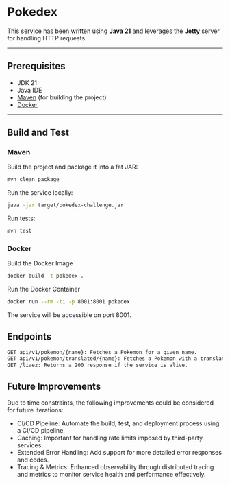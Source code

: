 # Pokedex

This service has been written using **Java 21** and leverages the **Jetty** server for handling HTTP requests.

---

## Prerequisites
- JDK 21
- Java IDE
- [Maven](https://maven.apache.org/) (for building the project)
- [Docker](https://docs.docker.com/get-docker/)

---

## Build and Test

### **Maven**

Build the project and package it into a fat JAR:
```sh
mvn clean package
```

Run the service locally:

```sh
java -jar target/pokedex-challenge.jar
```


Run tests:

```sh
mvn test
```


### Docker
Build the Docker Image
```sh
docker build -t pokedex .
```
Run the Docker Container
```sh
docker run --rm -ti -p 8001:8001 pokedex
```
The service will be accessible on port 8001.

## Endpoints

```sh
GET api/v1/pokemon/{name}: Fetches a Pokemon for a given name.
GET api/v1/pokemon/translated/{name}: Fetches a Pokemon with a translated description for a given name.
GET /livez: Returns a 200 response if the service is alive.
```

## Future Improvements
Due to time constraints, the following improvements could be considered for future iterations:

- CI/CD Pipeline: Automate the build, test, and deployment process using a CI/CD pipeline.
- Caching: Important for handling rate limits imposed by third-party services.
- Extended Error Handling: Add support for more detailed error responses and codes.
- Tracing & Metrics: Enhanced observability through distributed tracing and metrics to monitor service health and performance effectively.
